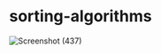 # sorting-algorithms
![Screenshot (437)](https://user-images.githubusercontent.com/47795037/121123977-c6e11000-c841-11eb-95d4-0d6566b3e3d4.png)
